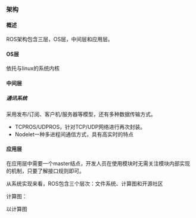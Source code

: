 ### 架构

#### 概述

ROS架构包含三层，OS层，中间层和应用层。

#### OS层

依托与linux的系统内核

#### 中间层

##### 通讯系统

采用发布/订阅、客户机/服务器等模型，还有多种数据传输方式。

* TCPROS/UDPROS，针对TCP/UDP网络进行再次封装。
* Nodelet一种多进程间通信方式，具有高实时的特点

#### 应用层

在应用层中需要一个master结点，开发人员在使用模块时无需关注模块内部实现的机制，只要了解接口规则即可。

从系统实现来看，ROS包含三个层次：文件系统、计算图和开源社区

计算图：

以计算图